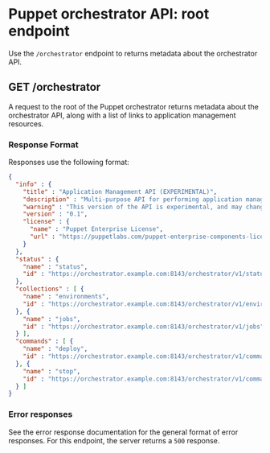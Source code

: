 # Puppet orchestrator API: root endpoint

Use the `/orchestrator` endpoint to returns metadata about the orchestrator API.

## GET /orchestrator

A request to the root of the Puppet orchestrator returns metadata about the orchestrator API, along with a list of links to application management resources.

### Response Format

Responses use the following format:

```json
{
  "info" : {
    "title" : "Application Management API (EXPERIMENTAL)",
    "description" : "Multi-purpose API for performing application management operations",
    "warning" : "This version of the API is experimental, and may change in backwards-incompatible ways in the future",
    "version" : "0.1",
    "license" : {
      "name" : "Puppet Enterprise License",
      "url" : "https://puppetlabs.com/puppet-enterprise-components-licenses"
    }
  },
  "status" : {
    "name" : "status",
    "id" : "https://orchestrator.example.com:8143/orchestrator/v1/status"
  },
  "collections" : [ {
    "name" : "environments",
    "id" : "https://orchestrator.example.com:8143/orchestrator/v1/environments"
  }, {
    "name" : "jobs",
    "id" : "https://orchestrator.example.com:8143/orchestrator/v1/jobs"
  } ],
  "commands" : [ {
    "name" : "deploy",
    "id" : "https://orchestrator.example.com:8143/orchestrator/v1/command/deploy"
  }, {
    "name" : "stop",
    "id" : "https://orchestrator.example.com:8143/orchestrator/v1/command/stop"
  } ]
}
```

### Error responses

See the error response documentation for the general format of error responses. For this endpoint, the server returns a `500` response.

